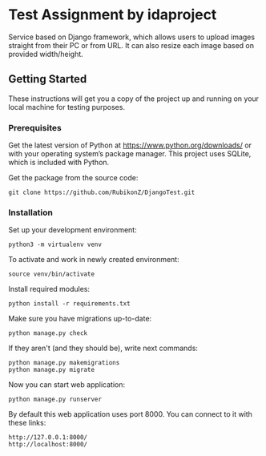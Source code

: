 # Test Assignment by idaproject
Service based on Django framework, which allows users to upload images straight from their PC or from URL. It can also resize each image based on provided width/height.

## Getting Started

These instructions will get you a copy of the project up and running on your local machine for testing purposes.

### Prerequisites

Get the latest version of Python at https://www.python.org/downloads/ or with your operating system’s package manager. This project uses SQLite, which is included with Python.

Get the package from the source code:
```
git clone https://github.com/RubikonZ/DjangoTest.git
```
### Installation
Set up your development environment:
```
python3 -m virtualenv venv
```
To activate and work in newly created environment:
```
source venv/bin/activate
```
Install required modules:
```
python install -r requirements.txt
```

Make sure you have migrations up-to-date:
```
python manage.py check
```

If they aren't (and they should be), write next commands:
```
python manage.py makemigrations
python manage.py migrate
```

Now you can start web application:
```
python manage.py runserver
```

By default this web application uses port 8000. You can connect to it with these links:
```
http://127.0.0.1:8000/
http://localhost:8000/
```
